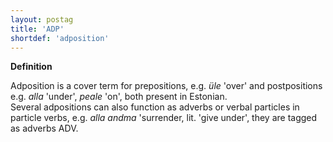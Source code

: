 ```yaml
---
layout: postag
title: 'ADP'
shortdef: 'adposition'
---
```


<b>Definition</b>

Adposition is a cover term for prepositions, e.g. <i>üle</i> 'over' and postpositions e.g. <i>alla</i> 'under', <i>peale</i> 'on', both present in Estonian.<br/>
Several adpositions can also function as adverbs or verbal particles in particle verbs, e.g. <i>alla andma</i> 'surrender, lit. 'give under', they are tagged as adverbs ADV.
<!-- Interlanguage links updated Út zář 29 20:42:52 CEST 2020 -->
